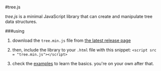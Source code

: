 #tree.js

_tree.js_ is a minimal JavaScript library that can create and manipulate tree data structures.


###using

1. download the `tree.min.js` file from [the latest release page](https://github.com/jangdan/tree.js/releases/latest)

2. then, include the library to your `.html` file with this snippet: `<script src = "tree.min.js"></script>`

3. check the [examples](http://jangdan.github.io/tree.js/examples) to learn the basics. you're on your own after that.